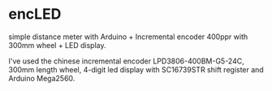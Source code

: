 # encLED
simple distance meter with Arduino + Incremental encoder 400ppr with 300mm wheel + LED display.

I've used the chinese incremental encoder LPD3806-400BM-G5-24C, 300mm length wheel, 4-digit led display with SC16739STR shift register and Arduino Mega2560.



